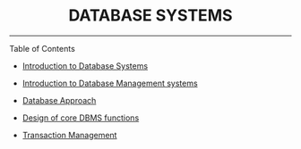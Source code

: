 <h1 align="center">DATABASE SYSTEMS</h1>
<hr/>

Table of Contents

* [Introduction to  Database Systems](./0x05-COMP_214/Chapter_01-Introduction-to-database-systems.md)
* [Introduction to Database Management systems](./0x05-COMP_214/Chapter_02-Introduction-to-DBMS.md)

* [Database Approach](./0x05-COMP_214/Chapter_03-Database-approach.md)
* [Design of core DBMS functions](./0x05-COMP_214/Chapter_04-Design-of-core-DBMS-functions.md)
* [Transaction Management](./0x05-COMP_214/Chapter_05-Transaction-management.md)